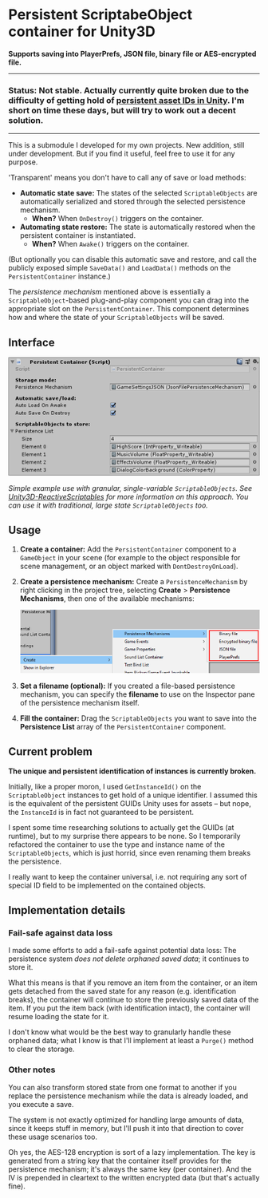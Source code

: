 # Persistent ScriptabeObject container for Unity3D

**Supports saving into PlayerPrefs, JSON file, binary file or AES-encrypted file.**

----
### Status: Not stable. Actually currently quite broken due to the difficulty of getting hold of [persistent asset IDs in Unity](#current-problem). I'm short on time these days, but will try to work out a decent solution.
----

This is a submodule I developed for my own projects. New addition, still under development. But if you find it useful, feel free to use it for any purpose.

'Transparent' means you don't have to call any of save or load methods:

- **Automatic state save:** The states of the selected  `ScriptableObjects` are automatically serialized and stored through the selected persistence mechanism.
  - **When?** When `OnDestroy()` triggers on the container.
- **Automating state restore:** The state is automatically restored when the persistent container is instantiated.
  - **When?** When `Awake()` triggers on the container.

(But optionally you can disable this automatic save and restore, and call the publicly exposed simple `SaveData()` and `LoadData()` methods on the `PersistentContainer` instance.)

The *persistence mechanism* mentioned above is essentially a `ScriptableObject`-based plug-and-play component you can drag into the appropriate slot on the `PersistentContainer`. This component determines how and where the state of your `ScriptableObjects` will be saved.

## Interface

![PersistentContainer MonoBehaviour component settings in Inspector](PersistentContainer.png)

*Simple example use with granular, single-variable `ScriptableObjects`. See [Unity3D-ReactiveScriptables](https://github.com/baratgabor/Unity3D-ReactiveScriptables) for more information on this approach. You can use it with traditional, large state `ScriptableObjects` too.* 

## Usage

1. **Create a container:** Add the `PersistentContainer` component to a `GameObject` in your scene (for example to the object responsible for scene management, or an object marked with `DontDestroyOnLoad`).

2. **Create a persistence mechanism:** Create a `PersistenceMechanism` by right clicking in the project tree, selecting **Create** > **Persistence Mechanisms**, then one of the available mechanisms:

   ![Available persistence mechanisms](PersistenceMechanismsMenu.png)

3. **Set a filename (optional):** If you created a file-based persistence mechanism, you can specify the **filename** to use on the Inspector pane of the persistence mechanism itself.

4. **Fill the container:** Drag the `ScriptableObjects` you want to save into the **Persistence List** array of the `PersistentContainer` component.

## Current problem

**The unique and persistent identification of instances is currently broken.**

Initially, like a proper moron, I used `GetInstanceId()` on the `ScriptableObject` instances to get hold of a unique identifier. I assumed this is the equivalent of the persistent GUIDs Unity uses for assets – but nope, the `InstanceId` is in fact not guaranteed to be persistent.

I spent some time researching solutions to actually get the GUIDs (at runtime), but to my surprise there appears to be none. So I temporarily refactored the container to use the type and instance name of the `ScriptableObjects`, which is just horrid, since even renaming them breaks the persistence.

I really want to keep the container universal, i.e. not requiring any sort of special ID field to be implemented on the contained objects.

## Implementation details

### Fail-safe against data loss

I made some efforts to add a fail-safe against potential data loss: The persistence system *does not delete orphaned saved data*; it continues to store it.

What this means is that if you remove an item from the container, or an item gets detached from the saved state for any reason (e.g. identification breaks), the container will continue to store the previously saved data of the item. If you put the item back (with identification intact), the container will resume loading the state for it.

I don't know what would be the best way to granularly handle these orphaned data; what I know is that I'll implement at least a `Purge()` method to clear the storage.

### Other notes

You can also transform stored state from one format to another if you replace the persistence mechanism while the data is already loaded, and you execute a save. 

The system is not exactly optimized for handling large amounts of data, since it keeps stuff in memory, but I'll push it into that direction to cover these usage scenarios too.

Oh yes, the AES-128 encryption is sort of a lazy implementation. The key is generated from a string key that the container itself provides for the persistence mechanism; it's always the same key (per container). And the IV is prepended in cleartext to the written encrypted data (but that's actually fine).
